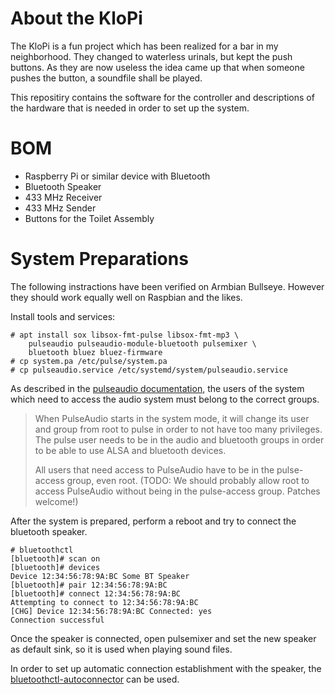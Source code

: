 # About the KloPi

The KloPi is a fun project which has been realized for a bar in my neighborhood.
They changed to waterless urinals, but kept the push buttons.
As they are now useless the idea came up that when someone pushes the button, a soundfile shall be played.

This repositiry contains the software for the controller and descriptions of the hardware that is needed in order to set up the system.

# BOM

* Raspberry Pi or similar device with Bluetooth
* Bluetooth Speaker
* 433 MHz Receiver
* 433 MHz Sender
* Buttons for the Toilet Assembly


# System Preparations

The following instractions have been verified on Armbian Bullseye. However they should work equally well on Raspbian and the likes.

Install tools and services:
```
# apt install sox libsox-fmt-pulse libsox-fmt-mp3 \
    pulseaudio pulseaudio-module-bluetooth pulsemixer \
    bluetooth bluez bluez-firmware
# cp system.pa /etc/pulse/system.pa
# cp pulseaudio.service /etc/systemd/system/pulseaudio.service
```

As described in the [pulseaudio documentation](https://www.freedesktop.org/wiki/Software/PulseAudio/Documentation/User/SystemWide/), the users of the system which need to access the audio system must belong to the correct groups.
> When PulseAudio starts in the system mode, it will change its user and group from root to pulse in order to not have too many privileges. The pulse user needs to be in the audio and bluetooth groups in order to be able to use ALSA and bluetooth devices.
>
> All users that need access to PulseAudio have to be in the pulse-access group, even root. (TODO: We should probably allow root to access PulseAudio without being in the pulse-access group. Patches welcome!)

After the system is prepared, perform a reboot and try to connect the bluetooth speaker.
```
# bluetoothctl
[bluetooth]# scan on
[bluetooth]# devices
Device 12:34:56:78:9A:BC Some BT Speaker
[bluetooth]# pair 12:34:56:78:9A:BC
[bluetooth]# connect 12:34:56:78:9A:BC
Attempting to connect to 12:34:56:78:9A:BC
[CHG] Device 12:34:56:78:9A:BC Connected: yes
Connection successful
```

Once the speaker is connected, open pulsemixer and set the new speaker as default sink, so it is used when playing sound files.

In order to set up automatic connection establishment with the speaker, the [bluetoothctl-autoconnector](https://github.com/noraworld/bluetoothctl-autoconnector) can be used.
